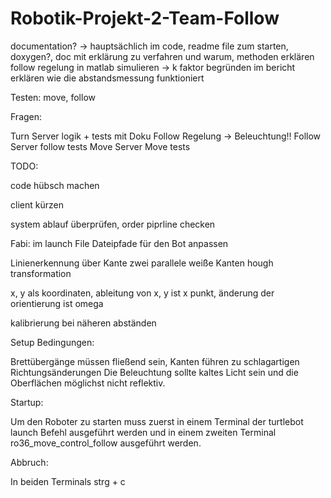 # Robotik-Projekt-2-Team-Follow
documentation? -> hauptsächlich im code, readme file zum starten, doxygen?, doc mit erklärung zu verfahren und warum, methoden erklären
follow regelung in matlab simulieren -> k faktor begründen im bericht
erklären wie die abstandsmessung funktioniert

Testen: move, follow

 Fragen: 

Turn Server logik + tests mit Doku
Follow Regelung -> Beleuchtung!!
Follow Server
follow tests 
Move Server
Move tests



TODO:

code hübsch machen

client kürzen

system ablauf überprüfen, order piprline checken

Fabi: im launch File Dateipfade für den Bot anpassen


Linienerkennung über Kante
zwei parallele weiße Kanten
hough transformation

x, y als koordinaten, ableitung von x, y ist x punkt, änderung der orientierung ist omega

kalibrierung bei näheren abständen

Setup Bedingungen:

Brettübergänge müssen fließend sein, Kanten führen zu schlagartigen Richtungsänderungen
Die Beleuchtung sollte kaltes Licht sein und die Oberflächen möglichst nicht reflektiv.

Startup:

Um den Roboter zu starten muss zuerst in einem Terminal der turtlebot launch Befehl ausgeführt werden
und in einem zweiten Terminal ro36_move_control_follow ausgeführt werden.

Abbruch:

In beiden Terminals strg + c

